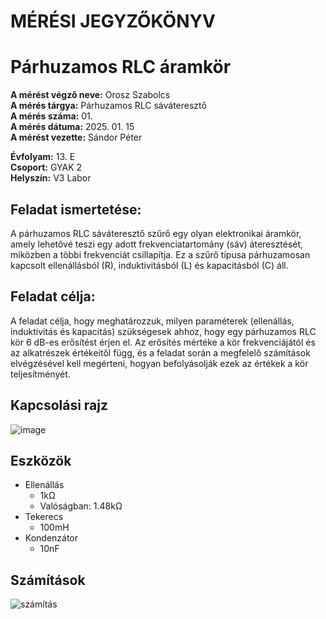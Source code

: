 
# MÉRÉSI JEGYZŐKÖNYV  
# Párhuzamos RLC áramkör
**A mérést végző neve:** Orosz Szabolcs      
**A mérés tárgya:** Párhuzamos RLC sáváteresztő  
**A mérés száma:** 01.     
**A mérés dátuma:** 2025. 01. 15      
**A mérést vezette:** Sándor Péter      

**Évfolyam:** 13. E    
**Csoport:** GYAK 2   
**Helyszín:** V3 Labor   

## Feladat ismertetése:   
A párhuzamos RLC sáváteresztő szűrő egy olyan elektronikai áramkör, amely lehetővé teszi egy adott frekvenciatartomány (sáv) áteresztését, miközben a többi frekvenciát csillapítja. Ez a szűrő típusa párhuzamosan kapcsolt ellenállásból (R), induktivitásból (L) és kapacitásból (C) áll.    

## Feladat célja:   
A feladat célja, hogy meghatározzuk, milyen paraméterek (ellenállás, induktivitás és kapacitás) szükségesek ahhoz, hogy egy párhuzamos RLC kör 6 dB-es erősítést érjen el. Az erősítés mértéke a kör frekvenciájától és az alkatrészek értékeitől függ, és a feladat során a megfelelő számítások elvégzésével kell megérteni, hogyan befolyásolják ezek az értékek a kör teljesítményét.  

## Kapcsolási rajz  
![image](https://github.com/user-attachments/assets/d0268948-870d-45a6-8018-7f1dccdb69c9)  

## Eszközök
  - Ellenállás
      - 1kΩ
      - Valóságban: 1.48kΩ
  - Tekerecs
      - 100mH
  - Kondenzátor
      - 10nF

## Számítások
  ![számítás](https://github.com/user-attachments/assets/07fe579b-0cf5-4596-91b4-b6f1a987ac9e)  




  
